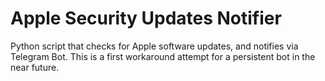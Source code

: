 # Apple Security Updates Notifier

Python script that checks for Apple software updates, and notifies via Telegram Bot.
This is a first workaround attempt for a persistent bot in the near future.
